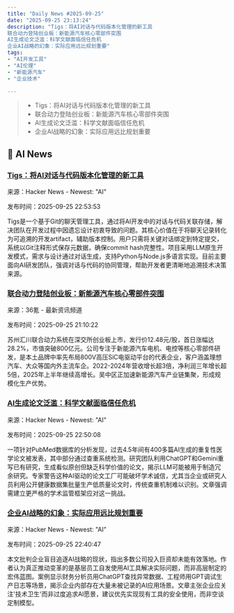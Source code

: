 ```yaml
---
title: "Daily News #2025-09-25"
date: "2025-09-25 23:13:24"
description: "Tigs：将AI对话与代码版本化管理的新工具
联合动力登陆创业板：新能源汽车核心零部件突围
AI生成论文泛滥：科学文献面临信任危机
企业AI战略的幻象：实际应用远比规划重要"
tags: 
- "AI开发工具"
- "AI伦理"
- "新能源汽车"
- "企业技术"

---
```


> - Tigs：将AI对话与代码版本化管理的新工具
> - 联合动力登陆创业板：新能源汽车核心零部件突围
> - AI生成论文泛滥：科学文献面临信任危机
> - 企业AI战略的幻象：实际应用远比规划重要

## 🤖 AI News

### [Tigs：将AI对话与代码版本化管理的新工具](https://github.com/welldefined-ai/tigs)

来源：Hacker News - Newest: "AI"

发布时间：2025-09-25 22:53:53

Tigs是一个基于Git的聊天管理工具，通过将AI开发中的对话与代码关联存储，解决团队在开发过程中因遗忘设计初衷导致的问题。其核心价值在于将聊天记录转化为可追溯的开发artifact，辅助版本控制。用户只需将关键对话绑定到特定提交，系统以Git注释形式保存元数据，确保commit hash完整性。项目采用LLM原生开发模式，需求与设计通过对话生成，支持Python与Node.js多语言实现。目前主要面向AI研发团队，强调对话与代码的协同管理，帮助开发者更清晰地追溯技术决策来源。

### [联合动力登陆创业板：新能源汽车核心零部件突围](https://www.36kr.com/p/3482067087989890)

来源：36氪 - 最新资讯频道

发布时间：2025-09-25 21:10:22

苏州汇川联合动力系统在深交所创业板上市，发行价12.48元/股，首日涨幅达28.2%，市值突破800亿元。公司专注于新能源汽车电机、电控等核心零部件研发，是本土品牌中率先布局800V高压SiC电驱动平台的代表企业，客户涵盖理想汽车、大众等国内外主流车企。2022-2024年营收增长超3倍，净利润三年增长超5倍，2025年上半年继续高增长。吴中区正加速新能源汽车产业链集聚，形成规模化生产优势。

### [AI生成论文泛滥：科学文献面临信任危机](https://www.nature.com/articles/d41586-025-03046-z?WT.ec_id=NATURE-202509)

来源：Hacker News - Newest: "AI"

发布时间：2025-09-25 22:50:08

一项针对PubMed数据库的分析发现，过去4.5年间有400多篇AI生成的重复性医学论文被发表，其中部分通过查重系统检测。研究团队利用ChatGPT和Gemini重写已有研究，生成看似原创但缺乏科学价值的论文，揭示LLM可能被用于制造冗余研究。专家警告这种AI驱动的论文工厂可能破坏学术诚信，尤其当企业或研究人员利用公开健康数据集批量生产低质量论文时，传统查重机制难以识别。文章强调需建立更严格的学术监管框架应对这一挑战。

### [企业AI战略的幻象：实际应用远比规划重要](https://ag404labs.com/p/corporate-ai-is-a-joke)

来源：Hacker News - Newest: "AI"

发布时间：2025-09-25 22:40:47

本文批判企业盲目追逐AI战略的现状，指出多数公司投入巨资却未能有效落地。作者认为真正推动变革的是基层员工自发使用AI工具解决实际问题，而非高层制定的宏伟蓝图。案例显示财务分析员用ChatGPT查找异常数据、工程师用GPT调试生产日志等场景，揭示企业内部存在大量未被记录的AI应用场景。文章主张企业应关注'技术卫生'而非过度追求AI愿景，建议优先实现现有工具的安全使用，而非空谈定制模型。
